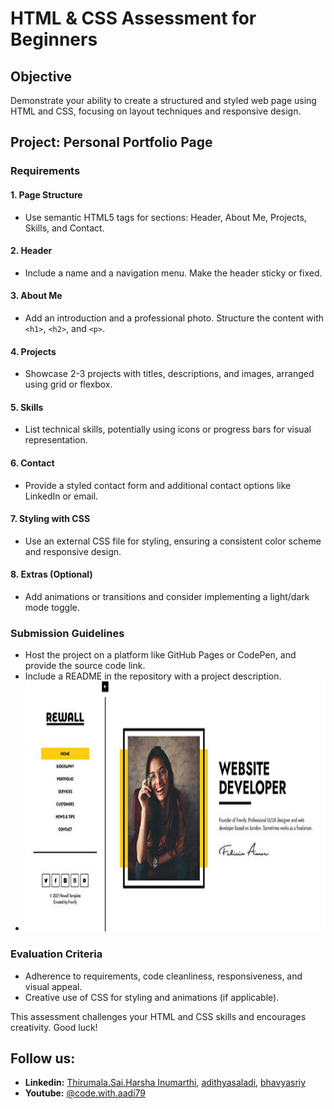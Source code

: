 
# HTML & CSS Assessment for Beginners

## Objective
Demonstrate your ability to create a structured and styled web page using HTML and CSS, focusing on layout techniques and responsive design.

## Project: Personal Portfolio Page

### Requirements

#### 1. Page Structure
- Use semantic HTML5 tags for sections: Header, About Me, Projects, Skills, and Contact.

#### 2. Header
- Include a name and a navigation menu. Make the header sticky or fixed.

#### 3. About Me
- Add an introduction and a professional photo. Structure the content with `<h1>`, `<h2>`, and `<p>`.

#### 4. Projects
- Showcase 2-3 projects with titles, descriptions, and images, arranged using grid or flexbox.

#### 5. Skills
- List technical skills, potentially using icons or progress bars for visual representation.

#### 6. Contact
- Provide a styled contact form and additional contact options like LinkedIn or email.

#### 7. Styling with CSS
- Use an external CSS file for styling, ensuring a consistent color scheme and responsive design.

#### 8. Extras (Optional)
- Add animations or transitions and consider implementing a light/dark mode toggle.

### Submission Guidelines
- Host the project on a platform like GitHub Pages or CodePen, and provide the source code link.
- Include a README in the repository with a project description.
- <center><img src="https://github.com/adithyasai/100daysofcodingchallenge/blob/week2/images/week2_ss7.jpeg" width="800" height="400"></center>
### Evaluation Criteria
- Adherence to requirements, code cleanliness, responsiveness, and visual appeal.
- Creative use of CSS for styling and animations (if applicable).

This assessment challenges your HTML and CSS skills and encourages creativity. Good luck!

## Follow us:

- **Linkedin:** [Thirumala.Sai.Harsha Inumarthi](https://www.linkedin.com/in/saiharsha3377/), [adithyasaladi](https://www.linkedin.com/in/adithyasaladi/), [bhavyasriy](https://www.linkedin.com/in/bhavyasriy/)
- **Youtube:** [@code.with.aadi79](https://www.youtube.com/@Code.with.aadi79)
